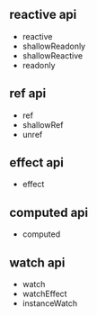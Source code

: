 ## reactive api

* reactive
* shallowReadonly
* shallowReactive
* readonly

## ref api

* ref
* shallowRef
* unref

## effect api

* effect

## computed api

* computed


## watch api

* watch
* watchEffect
* instanceWatch